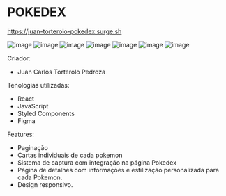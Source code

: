 # POKEDEX

https://juan-torterolo-pokedex.surge.sh

![image](https://imgur.com/a/0MrRflD.png)
![image](https://imgur.com/a/vLUBtLa)
![image](https://imgur.com/a/rR09U1Q)
![image](https://imgur.com/a/mh2APeR)
![image](https://imgur.com/a/KqJFvyn)
![image](https://imgur.com/a/ZpKEH5T)
![image](https://imgur.com/a/Gg909MU)

Criador: 
- Juan Carlos Torterolo Pedroza

Tenologias utilizadas: 
- React
- JavaScript
- Styled Components
- Figma

Features:
- Paginação
- Cartas individuais de cada pokemon
- Sistema de captura com integração na página Pokedex
- Página de detalhes com informações e estilização personalizada para cada Pokemon.
- Design responsivo.
